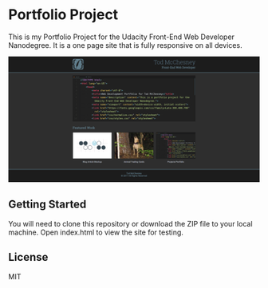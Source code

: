 # Portfolio Project

This is my Portfolio Project for the Udacity Front-End Web Developer
Nanodegree. It is a one page site that is fully responsive on all
devices.

![screenshot](/portfolio-project-screenshot.png)

## Getting Started

You will need to clone this repository or download the ZIP file to your
local machine. Open index.html to view the site for testing.

## License
MIT
